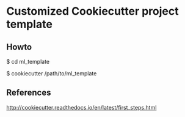 Customized Cookiecutter project template 
========

Howto
----
$ cd ml_template

$ cookiecutter /path/to/ml_template

References
----
http://cookiecutter.readthedocs.io/en/latest/first_steps.html
